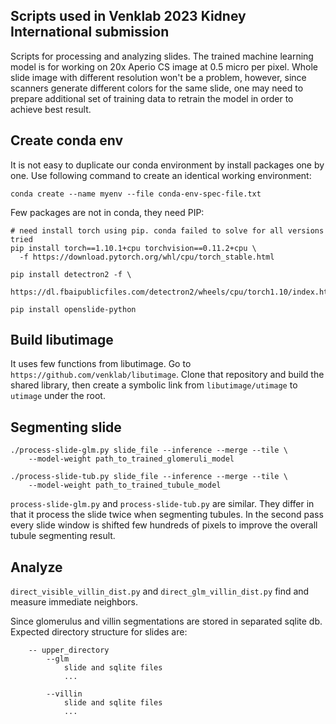 ## Scripts used in Venklab 2023 Kidney International submission

Scripts for processing and analyzing slides. The trained machine learning model
is for working on 20x Aperio CS image at 0.5 micro per pixel.  Whole slide image
with different resolution won't be a problem, however, since scanners generate
different colors for the same slide, one may need to prepare additional set of
training data to retrain the model in order to achieve best result.



## Create conda env

It is not easy to duplicate our conda environment by install packages one by
one. Use following command to create an identical working environment:

```
conda create --name myenv --file conda-env-spec-file.txt
```

Few packages are not in conda, they need PIP:

```
# need install torch using pip. conda failed to solve for all versions tried
pip install torch==1.10.1+cpu torchvision==0.11.2+cpu \
  -f https://download.pytorch.org/whl/cpu/torch_stable.html

pip install detectron2 -f \
  https://dl.fbaipublicfiles.com/detectron2/wheels/cpu/torch1.10/index.html

pip install openslide-python
```

## Build libutimage

It uses few functions from libutimage. Go to
`https://github.com/venklab/libutimage`. Clone that repository and build the
shared library, then create a symbolic link from `libutimage/utimage` to
`utimage` under the root.


## Segmenting slide


```
./process-slide-glm.py slide_file --inference --merge --tile \
    --model-weight path_to_trained_glomeruli_model

./process-slide-tub.py slide_file --inference --merge --tile \
    --model-weight path_to_trained_tubule_model
```

`process-slide-glm.py` and `process-slide-tub.py` are similar. They differ in
that it process the slide twice when segmenting tubules. In the second pass
every slide window is shifted few hundreds of pixels to improve the overall
tubule segmenting result.


## Analyze

`direct_visible_villin_dist.py` and `direct_glm_villin_dist.py` find and
measure immediate neighbors.

Since glomerulus and villin segmentations are stored in separated sqlite db.
Expected directory structure for slides are:

```
    -- upper_directory
        --glm
            slide and sqlite files
            ...

        --villin
            slide and sqlite files
            ...

```



